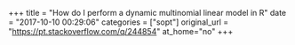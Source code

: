 +++
title = "How do I perform a dynamic multinomial linear model in R"
date = "2017-10-10 00:29:06"
categories = ["sopt"]
original_url = "https://pt.stackoverflow.com/q/244854"
at_home="no"
+++


